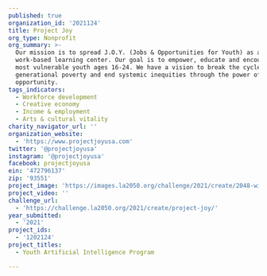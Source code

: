 ```yaml
---
published: true
organization_id: '2021124'
title: Project Joy
org_type: Nonprofit
org_summary: >-
  Our mission is to spread J.O.Y. (Jobs & Opportunities for Youth) as a
  work-based learning center. Our goal is to empower, educate and encourage the
  most vulnerable youth ages 16-24. We have a vision to break the cycle of
  generational poverty and end systemic inequities through the power of
  opportunity.
tags_indicators:
  - Workforce development
  - Creative economy
  - Income & employment
  - Arts & cultural vitality
charity_navigator_url: ''
organization_website:
  - 'https://www.projectjoyusa.com'
twitter: '@projectjoyusa'
instagram: '@projectjoyusa'
facebook: projectjoyusa
ein: '472796137'
zip: '93551'
project_image: 'https://images.la2050.org/challenge/2021/create/2048-wide/project-joy.jpg'
project_video: ''
challenge_url:
  - 'https://challenge.la2050.org/2021/create/project-joy/'
year_submitted:
  - '2021'
project_ids:
  - '1202124'
project_titles:
  - Youth Artificial Intelligence Program

---
```

